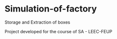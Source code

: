 # Simulation-of-factory
Storage and Extraction of boxes

Project developed for the course of SA - LEEC-FEUP
